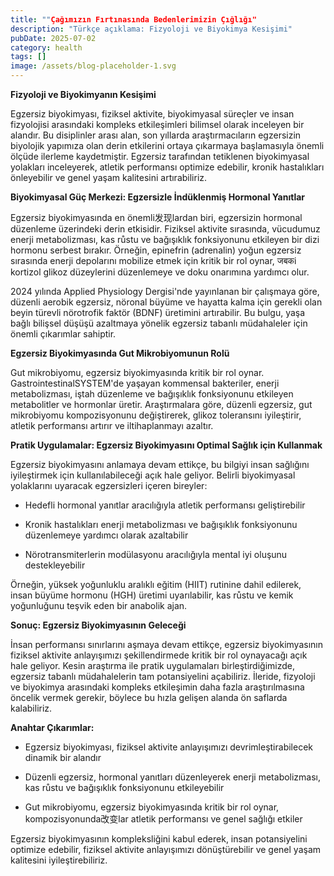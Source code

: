 ```yaml
---
title: ""Çağımızın Fırtınasında Bedenlerimizin Çığlığı"
description: "Türkçe açıklama: Fizyoloji ve Biyokimya Kesişimi"
pubDate: 2025-07-02
category: health
tags: []
image: /assets/blog-placeholder-1.svg
---
```


**Fizyoloji ve Biyokimyanın Kesişimi**

Egzersiz biyokimyası, fiziksel aktivite, biyokimyasal süreçler ve insan fizyolojisi arasındaki kompleks etkileşimleri bilimsel olarak inceleyen bir alandır. Bu disiplinler arası alan, son yıllarda araştırmacıların egzersizin biyolojik yapımıza olan derin etkilerini ortaya çıkarmaya başlamasıyla önemli ölçüde ilerleme kaydetmiştir. Egzersiz tarafından tetiklenen biyokimyasal yolakları inceleyerek, atletik performansı optimize edebilir, kronik hastalıkları önleyebilir ve genel yaşam kalitesini artırabiliriz.

**Biyokimyasal Güç Merkezi: Egzersizle İndüklenmiş Hormonal Yanıtlar**

Egzersiz biyokimyasında en önemli发现lardan biri, egzersizin hormonal düzenleme üzerindeki derin etkisidir. Fiziksel aktivite sırasında, vücudumuz enerji metabolizması, kas růstu ve bağışıklık fonksiyonunu etkileyen bir dizi hormonu serbest bırakır. Örneğin, epinefrin (adrenalin) yoğun egzersiz sırasında enerji depolarını mobilize etmek için kritik bir rol oynar, जबकi kortizol glikoz düzeylerini düzenlemeye ve doku onarımına yardımcı olur.

2024 yılında Applied Physiology Dergisi'nde yayınlanan bir çalışmaya göre, düzenli aerobik egzersiz, nöronal büyüme ve hayatta kalma için gerekli olan beyin türevli nörotrofik faktör (BDNF) üretimini artırabilir. Bu bulgu, yaşa bağlı bilişsel düşüşü azaltmaya yönelik egzersiz tabanlı müdahaleler için önemli çıkarımlar sahiptir.

**Egzersiz Biyokimyasında Gut Mikrobiyomunun Rolü**

Gut mikrobiyomu, egzersiz biyokimyasında kritik bir rol oynar. GastrointestinalSYSTEM'de yaşayan kommensal bakteriler, enerji metabolizması, iştah düzenleme ve bağışıklık fonksiyonunu etkileyen metabolitler ve hormonlar üretir. Araştırmalara göre, düzenli egzersiz, gut mikrobiyomu kompozisyonunu değiştirerek, glikoz toleransını iyileştirir, atletik performansı artırır ve iltihaplanmayı azaltır.

**Pratik Uygulamalar: Egzersiz Biyokimyasını Optimal Sağlık için Kullanmak**

Egzersiz biyokimyasını anlamaya devam ettikçe, bu bilgiyi insan sağlığını iyileştirmek için kullanılabileceği açık hale geliyor. Belirli biyokimyasal yolaklarını uyaracak egzersizleri içeren bireyler:

* Hedefli hormonal yanıtlar aracılığıyla atletik performansı geliştirebilir

* Kronik hastalıkları enerji metabolizması ve bağışıklık fonksiyonunu düzenlemeye yardımcı olarak azaltabilir

* Nörotransmiterlerin modülasyonu aracılığıyla mental iyi oluşunu destekleyebilir

Örneğin, yüksek yoğunluklu aralıklı eğitim (HIIT) rutinine dahil edilerek, insan büyüme hormonu (HGH) üretimi uyarılabilir, kas růstu ve kemik yoğunluğunu teşvik eden bir anabolik ajan.

**Sonuç: Egzersiz Biyokimyasının Geleceği**

İnsan performansı sınırlarını aşmaya devam ettikçe, egzersiz biyokimyasının fiziksel aktivite anlayışımızı şekillendirmede kritik bir rol oynayacağı açık hale geliyor. Kesin araştırma ile pratik uygulamaları birleştirdiğimizde, egzersiz tabanlı müdahalelerin tam potansiyelini açabiliriz. İleride, fizyoloji ve biyokimya arasındaki kompleks etkileşimin daha fazla araştırılmasına öncelik vermek gerekir, böylece bu hızla gelişen alanda ön saflarda kalabiliriz.

**Anahtar Çıkarımlar:**

* Egzersiz biyokimyası, fiziksel aktivite anlayışımızı devrimleştirabilecek dinamik bir alandır

* Düzenli egzersiz, hormonal yanıtları düzenleyerek enerji metabolizması, kas růstu ve bağışıklık fonksiyonunu etkileyebilir

* Gut mikrobiyomu, egzersiz biyokimyasında kritik bir rol oynar, kompozisyonunda改变lar atletik performansı ve genel sağlığı etkiler

Egzersiz biyokimyasının kompleksliğini kabul ederek, insan potansiyelini optimize edebilir, fiziksel aktivite anlayışımızı dönüştürebilir ve genel yaşam kalitesini iyileştirebiliriz.
